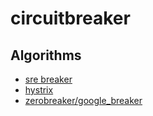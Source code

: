 # circuitbreaker

## Algorithms

- [sre breaker](sre)
- [hystrix](hystrix)
- [zerobreaker/google_breaker](zerobreaker)
